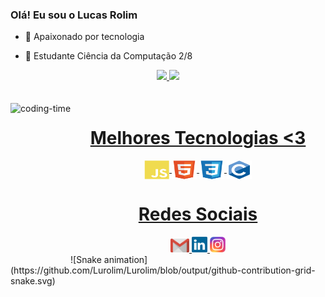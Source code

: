 ### Olá! Eu sou o Lucas Rolim


- 🔭 Apaixonado por tecnologia

- 🌱 Estudante Ciência da Computação  2/8

<div align="center">
  <a href="https://github.com/Lurolim">
  <img height="180em" src="https://github-readme-stats.vercel.app/api?username=Lurolim&show_icons=true&theme=radical&include_all_commits=true&count_private=true"/>
  <img height="180em" src="https://github-readme-stats.vercel.app/api/top-langs/?username=rafaballerini&layout=compact&langs_count=16&theme=radical"/>
</div>
<br>
<div  align="center"> 
  <div style="display: inline_block"><br>
    <img align="left" height="250" alt="coding-time" src="https://media.giphy.com/media/SWoSkN6DxTszqIKEqv/giphy.gif">
    <h1 align="center">Melhores Tecnologias <3</h1>
    <img align="center" height="30" width="40" alt="js-icon"  src="https://raw.githubusercontent.com/devicons/devicon/master/icons/javascript/javascript-plain.svg">
    <img align="center" height="30" width="40" alt="html-icon" src="https://raw.githubusercontent.com/devicons/devicon/master/icons/html5/html5-original.svg">
    <img align="center" height="30" width="40" alt="css-icon" src="https://raw.githubusercontent.com/devicons/devicon/master/icons/css3/css3-original.svg">
    <img align="center" height="30" width="40" alt="c-icon" src="https://raw.githubusercontent.com/devicons/devicon/master/icons/c/c-original.svg">
   </div>
 
  <h1 align="center">Redes Sociais</h1>
    <a href = "mailto: work.lucas.rolim@gmail.com">
      <img width="30" src="gmail.svg">
    </a>
    <a href = "https://www.linkedin.com/in/lucas-rolim-costa-7a7a91213/">
      <img width="25" src="linkedin.svg">
    </a>
    <a href = "https://www.instagram.com/lucas_rolim18/">
      <img width="25" src="instagram.png">
    </a>
</div>
![Snake animation](https://github.com/Lurolim/Lurolim/blob/output/github-contribution-grid-snake.svg)
